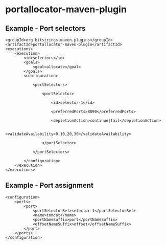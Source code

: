 portallocator-maven-plugin
==========================

Example - Port selectors
------------------------
```
<groupId>org.bitstrings.maven.plugins</groupId>
<artifactId>portallocator-maven-plugin</artifactId>
<executions>
    <execution>
        <id>selectors</id>
        <goals>
            <goal>allocate</goal>
        </goals>
        <configuration>

            <portSelectors>

                <portSelector>

                    <id>selector-1</id>

                    <preferredPorts>8090</preferredPorts>

                    <depletionAction>continue|fail</depletionAction>

                    <validateAvailability>0,10,20,30</validateAvailability>

                </portSelector>

            </portSelectors>

        </configuration>
    </execution>
</executions>
```

Example - Port assignment
-------------------------
```
<configuration>
    <ports>
        <port>
            <portSelectorRef>selector-1</portSelectorRef>
            <name>tomcat</name>
            <portNameSuffix>port</portNameSuffix>
            <offsetNameSuffix>offset</offsetNameSuffix>
        </port>
    </ports>
</configuration>
```
